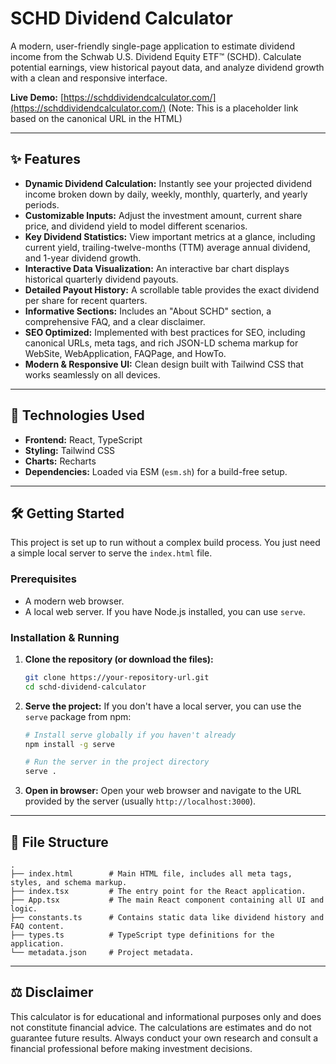 # SCHD Dividend Calculator

A modern, user-friendly single-page application to estimate dividend income from the Schwab U.S. Dividend Equity ETF™ (SCHD). Calculate potential earnings, view historical payout data, and analyze dividend growth with a clean and responsive interface.

**Live Demo:** [https://schddividendcalculator.com/](https://schddividendcalculator.com/) (Note: This is a placeholder link based on the canonical URL in the HTML)

<!-- ![SCHD Dividend Calculator Screenshot](placeholder.png) -->

---

## ✨ Features

-   **Dynamic Dividend Calculation:** Instantly see your projected dividend income broken down by daily, weekly, monthly, quarterly, and yearly periods.
-   **Customizable Inputs:** Adjust the investment amount, current share price, and dividend yield to model different scenarios.
-   **Key Dividend Statistics:** View important metrics at a glance, including current yield, trailing-twelve-months (TTM) average annual dividend, and 1-year dividend growth.
-   **Interactive Data Visualization:** An interactive bar chart displays historical quarterly dividend payouts.
-   **Detailed Payout History:** A scrollable table provides the exact dividend per share for recent quarters.
-   **Informative Sections:** Includes an "About SCHD" section, a comprehensive FAQ, and a clear disclaimer.
-   **SEO Optimized:** Implemented with best practices for SEO, including canonical URLs, meta tags, and rich JSON-LD schema markup for WebSite, WebApplication, FAQPage, and HowTo.
-   **Modern & Responsive UI:** Clean design built with Tailwind CSS that works seamlessly on all devices.

---

## 🚀 Technologies Used

-   **Frontend:** React, TypeScript
-   **Styling:** Tailwind CSS
-   **Charts:** Recharts
-   **Dependencies:** Loaded via ESM (`esm.sh`) for a build-free setup.

---

## 🛠️ Getting Started

This project is set up to run without a complex build process. You just need a simple local server to serve the `index.html` file.

### Prerequisites

-   A modern web browser.
-   A local web server. If you have Node.js installed, you can use `serve`.

### Installation & Running

1.  **Clone the repository (or download the files):**
    ```bash
    git clone https://your-repository-url.git
    cd schd-dividend-calculator
    ```

2.  **Serve the project:**
    If you don't have a local server, you can use the `serve` package from npm:
    ```bash
    # Install serve globally if you haven't already
    npm install -g serve

    # Run the server in the project directory
    serve .
    ```

3.  **Open in browser:**
    Open your web browser and navigate to the URL provided by the server (usually `http://localhost:3000`).

---

## 📁 File Structure

```
.
├── index.html        # Main HTML file, includes all meta tags, styles, and schema markup.
├── index.tsx         # The entry point for the React application.
├── App.tsx           # The main React component containing all UI and logic.
├── constants.ts      # Contains static data like dividend history and FAQ content.
├── types.ts          # TypeScript type definitions for the application.
└── metadata.json     # Project metadata.
```

---

## ⚖️ Disclaimer

This calculator is for educational and informational purposes only and does not constitute financial advice. The calculations are estimates and do not guarantee future results. Always conduct your own research and consult a financial professional before making investment decisions.
